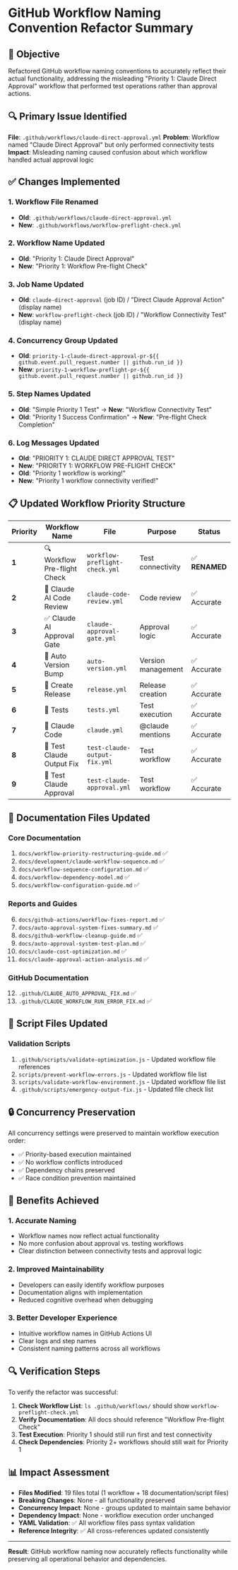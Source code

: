 # GitHub Workflow Naming Convention Refactor Summary

## 🎯 Objective

Refactored GitHub workflow naming conventions to accurately reflect their actual functionality, addressing the misleading "Priority 1: Claude Direct Approval" workflow that performed test operations rather than approval actions.

## 🔍 Primary Issue Identified

**File**: `.github/workflows/claude-direct-approval.yml`
**Problem**: Workflow named "Claude Direct Approval" but only performed connectivity tests
**Impact**: Misleading naming caused confusion about which workflow handled actual approval logic

## ✅ Changes Implemented

### 1. **Workflow File Renamed**
- **Old**: `.github/workflows/claude-direct-approval.yml`
- **New**: `.github/workflows/workflow-preflight-check.yml`

### 2. **Workflow Name Updated**
- **Old**: "Priority 1: Claude Direct Approval"
- **New**: "Priority 1: Workflow Pre-flight Check"

### 3. **Job Name Updated**
- **Old**: `claude-direct-approval` (job ID) / "Direct Claude Approval Action" (display name)
- **New**: `workflow-preflight-check` (job ID) / "Workflow Connectivity Test" (display name)

### 4. **Concurrency Group Updated**
- **Old**: `priority-1-claude-direct-approval-pr-${{ github.event.pull_request.number || github.run_id }}`
- **New**: `priority-1-workflow-preflight-pr-${{ github.event.pull_request.number || github.run_id }}`

### 5. **Step Names Updated**
- **Old**: "Simple Priority 1 Test" → **New**: "Workflow Connectivity Test"
- **Old**: "Priority 1 Success Confirmation" → **New**: "Pre-flight Check Completion"

### 6. **Log Messages Updated**
- **Old**: "PRIORITY 1: CLAUDE DIRECT APPROVAL TEST"
- **New**: "PRIORITY 1: WORKFLOW PRE-FLIGHT CHECK"
- **Old**: "Priority 1 workflow is working!"
- **New**: "Priority 1 workflow connectivity verified!"

## 📋 Updated Workflow Priority Structure

| Priority | Workflow Name | File | Purpose | Status |
|----------|---------------|------|---------|--------|
| **1** | 🔍 Workflow Pre-flight Check | `workflow-preflight-check.yml` | Test connectivity | ✅ **RENAMED** |
| **2** | 🤖 Claude AI Code Review | `claude-code-review.yml` | Code review | ✅ Accurate |
| **3** | ✅ Claude AI Approval Gate | `claude-approval-gate.yml` | Approval logic | ✅ Accurate |
| **4** | 🔢 Auto Version Bump | `auto-version.yml` | Version management | ✅ Accurate |
| **5** | 🚀 Create Release | `release.yml` | Release creation | ✅ Accurate |
| **6** | 🧪 Tests | `tests.yml` | Test execution | ✅ Accurate |
| **7** | 💬 Claude Code | `claude.yml` | @claude mentions | ✅ Accurate |
| **8** | 🔧 Test Claude Output Fix | `test-claude-output-fix.yml` | Test workflow | ✅ Accurate |
| **9** | 🧪 Test Claude Approval | `test-claude-approval.yml` | Test workflow | ✅ Accurate |

## 📄 Documentation Files Updated

### Core Documentation
1. `docs/workflow-priority-restructuring-guide.md` ✅
2. `docs/development/claude-workflow-sequence.md` ✅
3. `docs/workflow-sequence-configuration.md` ✅
4. `docs/workflow-dependency-model.md` ✅
5. `docs/workflow-configuration-guide.md` ✅

### Reports and Guides
6. `docs/github-actions/workflow-fixes-report.md` ✅
7. `docs/auto-approval-system-fixes-summary.md` ✅
8. `docs/github-workflow-cleanup-guide.md` ✅
9. `docs/auto-approval-system-test-plan.md` ✅
10. `docs/claude-cost-optimization.md` ✅
11. `docs/claude-approval-action-analysis.md` ✅

### GitHub Documentation
12. `.github/CLAUDE_AUTO_APPROVAL_FIX.md` ✅
13. `.github/CLAUDE_WORKFLOW_RUN_ERROR_FIX.md` ✅

## 🔧 Script Files Updated

### Validation Scripts
1. `.github/scripts/validate-optimization.js` - Updated workflow file references
2. `scripts/prevent-workflow-errors.js` - Updated workflow file list
3. `scripts/validate-workflow-environment.js` - Updated workflow file list
4. `.github/scripts/emergency-output-fix.js` - Updated file check list

## 🔒 Concurrency Preservation

All concurrency settings were preserved to maintain workflow execution order:
- ✅ Priority-based execution maintained
- ✅ No workflow conflicts introduced
- ✅ Dependency chains preserved
- ✅ Race condition prevention maintained

## 🎉 Benefits Achieved

### 1. **Accurate Naming**
- Workflow names now reflect actual functionality
- No more confusion about approval vs. testing workflows
- Clear distinction between connectivity tests and approval logic

### 2. **Improved Maintainability**
- Developers can easily identify workflow purposes
- Documentation aligns with implementation
- Reduced cognitive overhead when debugging

### 3. **Better Developer Experience**
- Intuitive workflow names in GitHub Actions UI
- Clear logs and step names
- Consistent naming patterns across all workflows

## 🔍 Verification Steps

To verify the refactor was successful:

1. **Check Workflow List**: `ls .github/workflows/` should show `workflow-preflight-check.yml`
2. **Verify Documentation**: All docs should reference "Workflow Pre-flight Check"
3. **Test Execution**: Priority 1 should still run first and test connectivity
4. **Check Dependencies**: Priority 2+ workflows should still wait for Priority 1

## 📊 Impact Assessment

- **Files Modified**: 19 files total (1 workflow + 18 documentation/script files)
- **Breaking Changes**: None - all functionality preserved
- **Concurrency Impact**: None - groups updated to maintain same behavior
- **Dependency Impact**: None - workflow execution order unchanged
- **YAML Validation**: ✅ All workflow files pass syntax validation
- **Reference Integrity**: ✅ All cross-references updated consistently

---

**Result**: GitHub workflow naming now accurately reflects functionality while preserving all operational behavior and dependencies.
